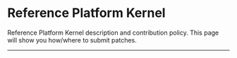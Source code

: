 # Reference Platform Kernel

Reference Platform Kernel description and contribution policy. This page will show you how/where to submit patches.

***



